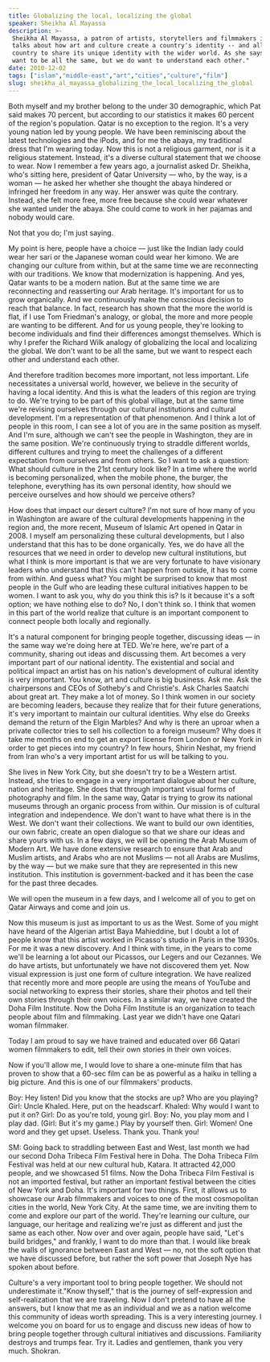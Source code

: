 ```yaml
---
title: Globalizing the local, localizing the global
speaker: Sheikha Al Mayassa
description: >-
 Sheikha Al Mayassa, a patron of artists, storytellers and filmmakers in Qatar,
 talks about how art and culture create a country's identity -- and allow every
 country to share its unique identity with the wider world. As she says: "We don't
 want to be all the same, but we do want to understand each other."
date: 2010-12-02
tags: ["islam","middle-east","art","cities","culture","film"]
slug: sheikha_al_mayassa_globalizing_the_local_localizing_the_global
---
```


Both myself and my brother belong to the under 30 demographic, which Pat said makes 70
percent, but according to our statistics it makes 60 percent of the region's population.
Qatar is no exception to the region. It's a very young nation led by young people. We have
been reminiscing about the latest technologies and the iPods, and for me the abaya, my
traditional dress that I'm wearing today. Now this is not a religious garment, nor is it a
religious statement. Instead, it's a diverse cultural statement that we choose to wear.
Now I remember a few years ago, a journalist asked Dr. Sheikha, who's sitting here,
president of Qatar University — who, by the way, is a woman — he asked her whether she
thought the abaya hindered or infringed her freedom in any way. Her answer was quite the
contrary. Instead, she felt more free, more free because she could wear whatever she
wanted under the abaya. She could come to work in her pajamas and nobody would
care.

Not that you do; I'm just saying.

My point is here, people have a choice — just like the Indian lady could wear her sari or
the Japanese woman could wear her kimono. We are changing our culture from within, but at
the same time we are reconnecting with our traditions. We know that modernization is
happening. And yes, Qatar wants to be a modern nation. But at the same time we are
reconnecting and reasserting our Arab heritage. It's important for us to grow organically.
And we continuously make the conscious decision to reach that balance. In fact, research
has shown that the more the world is flat, if I use Tom Friedman's analogy, or global, the
more and more people are wanting to be different. And for us young people, they're looking
to become individuals and find their differences amongst themselves. Which is why I prefer
the Richard Wilk analogy of globalizing the local and localizing the global. We don't want
to be all the same, but we want to respect each other and understand each
other.

And therefore tradition becomes more important, not less important. Life necessitates a
universal world, however, we believe in the security of having a local identity. And this
is what the leaders of this region are trying to do. We're trying to be part of this
global village, but at the same time we're revising ourselves through our cultural
institutions and cultural development. I'm a representation of that phenomenon. And I
think a lot of people in this room, I can see a lot of you are in the same position as
myself. And I'm sure, although we can't see the people in Washington, they are in the same
position. We're continuously trying to straddle different worlds, different cultures and
trying to meet the challenges of a different expectation from ourselves and from others. So
I want to ask a question: What should culture in the 21st century look like? In a time
where the world is becoming personalized, when the mobile phone, the burger, the
telephone, everything has its own personal identity, how should we perceive ourselves and
how should we perceive others?

How does that impact our desert culture? I'm not sure of how many of you in Washington are
aware of the cultural developments happening in the region and, the more recent, Museum of
Islamic Art opened in Qatar in 2008. I myself am personalizing these cultural
developments, but I also understand that this has to be done organically. Yes, we do have
all the resources that we need in order to develop new cultural institutions, but what I
think is more important is that we are very fortunate to have visionary leaders who
understand that this can't happen from outside, it has to come from within. And guess
what? You might be surprised to know that most people in the Gulf who are leading these
cultural initiatives happen to be women. I want to ask you, why do you think this is? Is it
because it's a soft option; we have nothing else to do? No, I don't think so. I think that
women in this part of the world realize that culture is an important component to connect
people both locally and regionally.

It's a natural component for bringing people together, discussing ideas — in the same way
we're doing here at TED. We're here, we're part of a community, sharing out ideas and
discussing them. Art becomes a very important part of our national identity. The
existential and social and political impact an artist has on his nation's development of
cultural identity is very important. You know, art and culture is big business. Ask me. Ask
the chairpersons and CEOs of Sotheby's and Christie's. Ask Charles Saatchi about great
art. They make a lot of money. So I think women in our society are becoming leaders,
because they realize that for their future generations, it's very important to maintain
our cultural identities. Why else do Greeks demand the return of the Elgin Marbles? And
why is there an uproar when a private collector tries to sell his collection to a foreign
museum? Why does it take me months on end to get an export license from London or New York
in order to get pieces into my country? In few hours, Shirin Neshat, my friend from Iran
who's a very important artist for us will be talking to you.

She lives in New York City, but she doesn't try to be a Western artist. Instead, she tries
to engage in a very important dialogue about her culture, nation and heritage. She does
that through important visual forms of photography and film. In the same way, Qatar is
trying to grow its national museums through an organic process from within. Our mission is
of cultural integration and independence. We don't want to have what there is in the West.
We don't want their collections. We want to build our own identities, our own fabric,
create an open dialogue so that we share our ideas and share yours with us. In a few days,
we will be opening the Arab Museum of Modern Art. We have done extensive research to
ensure that Arab and Muslim artists, and Arabs who are not Muslims — not all Arabs are
Muslims, by the way — but we make sure that they are represented in this new institution.
This institution is government-backed and it has been the case for the past three
decades.

We will open the museum in a few days, and I welcome all of you to get on Qatar Airways
and come and join us.

Now this museum is just as important to us as the West. Some of you might have heard of
the Algerian artist Baya Mahieddine, but I doubt a lot of people know that this artist
worked in Picasso's studio in Paris in the 1930s. For me it was a new discovery. And I
think with time, in the years to come we'll be learning a lot about our Picassos, our
Legers and our Cezannes. We do have artists, but unfortunately we have not discovered them
yet. Now visual expression is just one form of culture integration. We have realized that
recently more and more people are using the means of YouTube and social networking to
express their stories, share their photos and tell their own stories through their own
voices. In a similar way, we have created the Doha Film Institute. Now the Doha Film
Institute is an organization to teach people about film and filmmaking. Last year we
didn't have one Qatari woman filmmaker.

Today I am proud to say we have trained and educated over 66 Qatari women filmmakers to
edit, tell their own stories in their own voices.

Now if you'll allow me, I would love to share a one-minute film that has proven to show
that a 60-sec film can be as powerful as a haiku in telling a big picture. And this is one
of our filmmakers' products.

Boy: Hey listen! Did you know that the stocks are up? Who are you playing? Girl: Uncle
Khaled. Here, put on the headscarf. Khaled: Why would I want to put it on? Girl: Do as
you're told, young girl. Boy: No, you play mom and I play dad. (Girl: But it's my game.)
Play by yourself then. Girl: Women! One word and they get upset. Useless. Thank you. Thank
you!

SM: Going back to straddling between East and West, last month we had our second Doha
Tribeca Film Festival here in Doha. The Doha Tribeca Film Festival was held at our new
cultural hub, Katara. It attracted 42,000 people, and we showcased 51 films. Now the Doha
Tribeca Film Festival is not an imported festival, but rather an important festival
between the cities of New York and Doha. It's important for two things. First, it allows
us to showcase our Arab filmmakers and voices to one of the most cosmopolitan cities in
the world, New York City. At the same time, we are inviting them to come and explore our
part of the world. They're learning our culture, our language, our heritage and realizing
we're just as different and just the same as each other. Now over and over again, people
have said, "Let's build bridges," and frankly, I want to do more than that. I would like
break the walls of ignorance between East and West — no, not the soft option that we have
discussed before, but rather the soft power that Joseph Nye has spoken about
before.

Culture's a very important tool to bring people together. We should not underestimate
it."Know thyself," that is the journey of self-expression and self-realization that we are
traveling. Now I don't pretend to have all the answers, but I know that me as an
individual and we as a nation welcome this community of ideas worth spreading. This is a
very interesting journey. I welcome you on board for us to engage and discuss new ideas of
how to bring people together through cultural initiatives and discussions. Familiarity
destroys and trumps fear. Try it. Ladies and gentlemen, thank you very much.
Shokran.

<!--
ad_duration=3.33
comment_count=94
event="TEDWomen 2010"
external_start_time=0
intro_duration=11.82
is_subtitle_required="False"
is_talk_featured="True"
language="en"
language_swap="False"
native_language="en"
number_of_related_talks=6
number_of_speakers=1
number_of_subtitled_videos=28
number_of_tags=6
number_of_talk_download_languages=28
number_of_talk_more_resources=0
number_of_talk_recommendations=0
number_of_talks_take_actions=0
post_ad_duration=0.83
published_timestamp="2012-02-08 16:28:15"
recording_date="2010-12-02"
speaker_description="Founder, Doha Film Institute"
speaker_is_published=1
speaker_name="Sheikha Al Mayassa"
talk_name="Globalizing the local, localizing the global"
talks_tags=["islam","middle-east","art","cities","culture","film"]
url_audio="https://download.ted.com/talks/SheikhaAlMayassa_2010W.mp3?apikey=acme-roadrunner"
url_photo_speaker="https://pe.tedcdn.com/images/ted/0b642012bf833f21455c87d604dfae4d2e7ce8fd_254x191.jpg"
url_photo_talk="https://pe.tedcdn.com/images/ted/11d285b4a90808722eefcea22705b16821357583_800x600.jpg"
url_webpage="https://www.ted.com/talks/sheikha_al_mayassa_globalizing_the_local_localizing_the_global"
video_type_name="TED Stage Talk"
-->